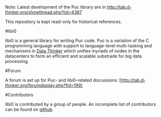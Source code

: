 Note: Latest development of the Puc library are in http://tab.d-thinker.org/showthread.php?tid=4387 

This repository is kept read-only for historical references.

#libi0

libi0 is a general library for writing Puc code. Puc is a variation of the C programming language with support to language-level multi-tasking and mechanisms in [Data Thinker](http://d-thinker.org) which unifies myriads of nodes in the datacenters to form an efficient and scalable substrade for big data processing.

#Forum

A forum is set up for Puc- and libi0-related discussions: [http://tab.d-thinker.org/forumdisplay.php?fid=199]

#Contributors

libi0 is contributed by a group of people. An incomplete list of contributors can be found on [github](https://github.com/layerzero/libi0/graphs/contributors).
